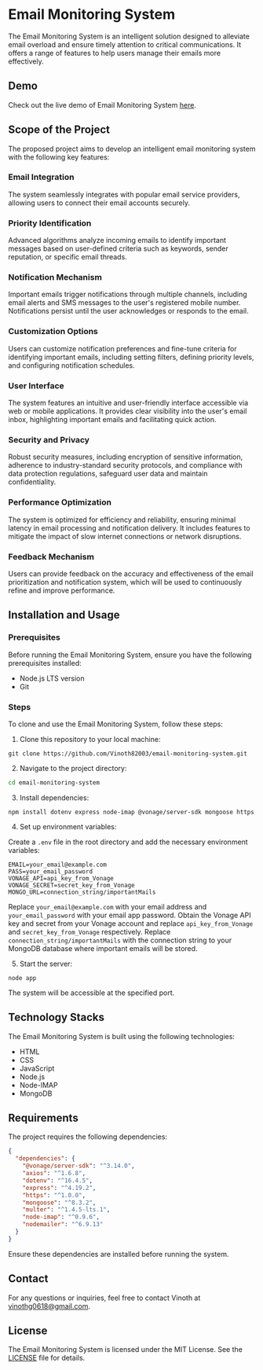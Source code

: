 # Email Monitoring System

The Email Monitoring System is an intelligent solution designed to alleviate email overload and ensure timely attention to critical communications. It offers a range of features to help users manage their emails more effectively.

## Demo

Check out the live demo of Email Monitoring System [here](https://email-monitoring-system-silk.vercel.app/).

## Scope of the Project

The proposed project aims to develop an intelligent email monitoring system with the following key features:

### Email Integration

The system seamlessly integrates with popular email service providers, allowing users to connect their email accounts securely.

### Priority Identification

Advanced algorithms analyze incoming emails to identify important messages based on user-defined criteria such as keywords, sender reputation, or specific email threads.

### Notification Mechanism

Important emails trigger notifications through multiple channels, including email alerts and SMS messages to the user's registered mobile number. Notifications persist until the user acknowledges or responds to the email.

### Customization Options

Users can customize notification preferences and fine-tune criteria for identifying important emails, including setting filters, defining priority levels, and configuring notification schedules.

### User Interface

The system features an intuitive and user-friendly interface accessible via web or mobile applications. It provides clear visibility into the user's email inbox, highlighting important emails and facilitating quick action.

### Security and Privacy

Robust security measures, including encryption of sensitive information, adherence to industry-standard security protocols, and compliance with data protection regulations, safeguard user data and maintain confidentiality.

### Performance Optimization

The system is optimized for efficiency and reliability, ensuring minimal latency in email processing and notification delivery. It includes features to mitigate the impact of slow internet connections or network disruptions.

### Feedback Mechanism

Users can provide feedback on the accuracy and effectiveness of the email prioritization and notification system, which will be used to continuously refine and improve performance.

## Installation and Usage

### Prerequisites

Before running the Email Monitoring System, ensure you have the following prerequisites installed:

- Node.js LTS version
- Git

### Steps

To clone and use the Email Monitoring System, follow these steps:

1. Clone this repository to your local machine:

```git
git clone https://github.com/Vinoth82003/email-monitoring-system.git
```

2. Navigate to the project directory:

```bash
cd email-monitoring-system
```

3. Install dependencies:

```node
npm install dotenv express node-imap @vonage/server-sdk mongoose https
```

4. Set up environment variables:

Create a `.env` file in the root directory and add the necessary environment variables:

```
EMAIL=your_email@example.com
PASS=your_email_password
VONAGE_API=api_key_from_Vonage
VONAGE_SECRET=secret_key_from_Vonage
MONGO_URL=connection_string/importantMails
```

Replace `your_email@example.com` with your email address and `your_email_password` with your email app password. Obtain the Vonage API key and secret from your Vonage account and replace `api_key_from_Vonage` and `secret_key_from_Vonage` respectively. Replace `connection_string/importantMails` with the connection string to your MongoDB database where important emails will be stored.

5. Start the server:

```node
node app
```

The system will be accessible at the specified port.

## Technology Stacks

The Email Monitoring System is built using the following technologies:

- HTML
- CSS
- JavaScript
- Node.js
- Node-IMAP
- MongoDB

## Requirements

The project requires the following dependencies:

```json
{
  "dependencies": {
    "@vonage/server-sdk": "^3.14.0",
    "axios": "^1.6.8",
    "dotenv": "^16.4.5",
    "express": "^4.19.2",
    "https": "^1.0.0",
    "mongoose": "^8.3.2",
    "multer": "^1.4.5-lts.1",
    "node-imap": "^0.9.6",
    "nodemailer": "^6.9.13"
  }
}
```

Ensure these dependencies are installed before running the system.

## Contact

For any questions or inquiries, feel free to contact Vinoth at vinothg0618@gmail.com.

## License

The Email Monitoring System is licensed under the MIT License. See the [LICENSE](LICENSE) file for details.

